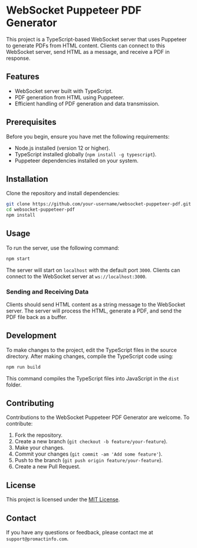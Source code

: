 # WebSocket Puppeteer PDF Generator

This project is a TypeScript-based WebSocket server that uses Puppeteer to generate PDFs from HTML content. Clients can connect to this WebSocket server, send HTML as a message, and receive a PDF in response.

## Features

- WebSocket server built with TypeScript.
- PDF generation from HTML using Puppeteer.
- Efficient handling of PDF generation and data transmission.

## Prerequisites

Before you begin, ensure you have met the following requirements:

- Node.js installed (version 12 or higher).
- TypeScript installed globally (`npm install -g typescript`).
- Puppeteer dependencies installed on your system.

## Installation

Clone the repository and install dependencies:

```bash
git clone https://github.com/your-username/websocket-puppeteer-pdf.git
cd websocket-puppeteer-pdf
npm install
```

## Usage

To run the server, use the following command:

```bash
npm start
```

The server will start on `localhost` with the default port `3000`. Clients can connect to the WebSocket server at `ws://localhost:3000`.

### Sending and Receiving Data

Clients should send HTML content as a string message to the WebSocket server. The server will process the HTML, generate a PDF, and send the PDF file back as a buffer.

## Development

To make changes to the project, edit the TypeScript files in the source directory. After making changes, compile the TypeScript code using:

```bash
npm run build
```

This command compiles the TypeScript files into JavaScript in the `dist` folder.

## Contributing

Contributions to the WebSocket Puppeteer PDF Generator are welcome. To contribute:

1. Fork the repository.
2. Create a new branch (`git checkout -b feature/your-feature`).
3. Make your changes.
4. Commit your changes (`git commit -am 'Add some feature'`).
5. Push to the branch (`git push origin feature/your-feature`).
6. Create a new Pull Request.

## License

This project is licensed under the [MIT License](LICENSE).

## Contact

If you have any questions or feedback, please contact me at `support@promactinfo.com`.
